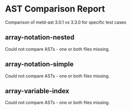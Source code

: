 # AST Comparison Report

Comparison of meld-ast 3.0.1 vs 3.3.0 for specific test cases

## array-notation-nested

Could not compare ASTs - one or both files missing.

## array-notation-simple

Could not compare ASTs - one or both files missing.

## array-variable-index

Could not compare ASTs - one or both files missing.


